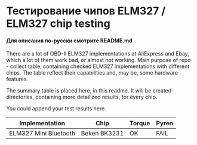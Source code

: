 # Тестирование чипов ELM327 / ELM327 chip testing
#### Для описания по-русски смотрите README.md
There are a lot of OBD-II ELM327 implementations at AliExpress and Ebay, which a lot of them work bad, or almost not working. Main purpose of repo - collect table, containing checked ELM327 implementations with different chips. The table reflect their capabilities and, may be, some hardware features.

The summary table is placed here, in this readme. It will be created directories, containing more detailized results, for every chip.

You could append your test results here.



| Implementation | Chip | Torque | Pyren |
| ------ | ------ | ------ | ------ |
| ELM327 Mini Bluetooth | Beken BK3231 | OK | FAIL |